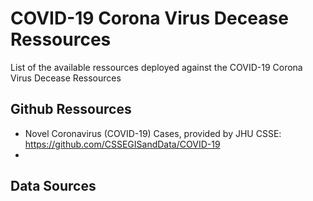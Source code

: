 # COVID-19 Corona Virus Decease Ressources

List of the available ressources deployed against the COVID-19 Corona Virus Decease Ressources

## Github Ressources

- Novel Coronavirus (COVID-19) Cases, provided by JHU CSSE: https://github.com/CSSEGISandData/COVID-19
- 

## Data Sources
